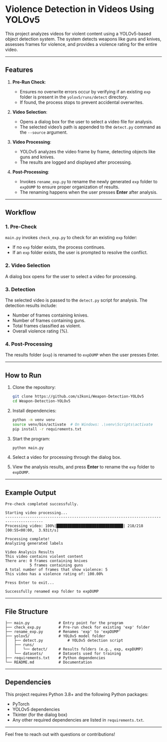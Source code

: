 # **Violence Detection in Videos Using YOLOv5**

This project analyzes videos for violent content using a YOLOv5-based object detection system. The system detects weapons like guns and knives, assesses frames for violence, and provides a violence rating for the entire video.

---

## **Features**

1. **Pre-Run Check**:
   - Ensures no overwrite errors occur by verifying if an existing `exp` folder is present in the `yolov5/runs/detect` directory.  
   - If found, the process stops to prevent accidental overwrites.

2. **Video Selection**:
   - Opens a dialog box for the user to select a video file for analysis.
   - The selected video’s path is appended to the `detect.py` command as the `--source` argument.

3. **Video Processing**:
   - YOLOv5 analyzes the video frame by frame, detecting objects like guns and knives.
   - The results are logged and displayed after processing.

4. **Post-Processing**:
   - Invokes `rename_exp.py` to rename the newly generated `exp` folder to `expDUMP` to ensure proper organization of results.
   - The renaming happens when the user presses **Enter** after analysis.

---

## **Workflow**

### **1. Pre-Check**  
`main.py` invokes `check_exp.py` to check for an existing `exp` folder:
   - If no `exp` folder exists, the process continues.
   - If an `exp` folder exists, the user is prompted to resolve the conflict.

### **2. Video Selection**  
A dialog box opens for the user to select a video for processing.  

### **3. Detection**  
The selected video is passed to the `detect.py` script for analysis. The detection results include:
   - Number of frames containing knives.
   - Number of frames containing guns.
   - Total frames classified as violent.
   - Overall violence rating (%).

### **4. Post-Processing**  
The results folder (`exp`) is renamed to `expDUMP` when the user presses Enter.

---

## **How to Run**

1. Clone the repository:
   ```bash
   git clone https://github.com/s3koni/Weapon-Detection-YOLOv5
   cd Weapon-Detection-YOLOv5
   ```

2. Install dependencies:
   ```bash
   python -m venv venv
   source venv/bin/activate  # On Windows: .\venv\Scripts\activate
   pip install -r requirements.txt
   ```

3. Start the program:
   ```bash
   python main.py
   ```

4. Select a video for processing through the dialog box.

5. View the analysis results, and press **Enter** to rename the `exp` folder to `expDUMP`.

---

## **Example Output**

```plaintext
Pre-check completed successfully.

Starting video processing...
---------------------------------------------------------------------------------------
Processing video: 100%|██████████████████████████████| 218/218 [00:55<00:00,  3.93it/s]

Processing complete!
Analyzing generated labels

Video Analysis Results
This video contains violent content
There are: 0 frames containing knives
           5 frames containing guns
A total number of frames that show violence: 5
This video has a violence rating of: 100.00%

Press Enter to exit...

Successfully renamed exp folder to expDUMP
```

---

## **File Structure**

```plaintext
├── main.py             # Entry point for the program
├── check_exp.py        # Pre-run check for existing 'exp' folder
├── rename_exp.py       # Renames 'exp' to 'expDUMP'
├── yolov5/             # YOLOv5 model folder
│   ├── detect.py           # YOLOv5 detection script
│   ├── runs/
│   │   └── detect/     # Results folders (e.g., exp, expDUMP)
│   └── datasets/       # Datasets used for training
├── requirements.txt    # Python dependencies
└── README.md           # Documentation
```

---

## **Dependencies**

This project requires Python 3.8+ and the following Python packages:
- PyTorch
- YOLOv5 dependencies
- Tkinter (for the dialog box)
- Any other required dependencies are listed in `requirements.txt`.

---


Feel free to reach out with questions or contributions!


